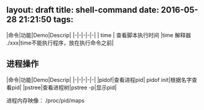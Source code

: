 layout: draft
title: shell-command
date: 2016-05-28 21:21:50
tags:
---
|命令|功能|Demo|Descrip|
|-|-|-|-|-|
| time | 查看脚本执行时间 |time 解释器 ./xxx|time不能执行程序，放在执行命令之前|


## 进程操作 ##

|命令|功能|Demo|Descrip|
|-|-|-|-|-|
|pidof|查看进程pid| pidof init|根据名字查看pid|
|pstree|查看进程树|pstree -p|显示pid|


进程内存映像： /proc/pid/maps
